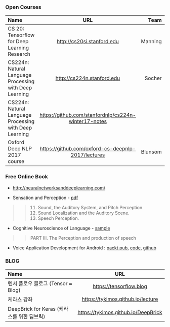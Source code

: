 ### Open Courses

| Name | URL | Team | Year |
| :-------- | :--------: | --------: | --------: |
| CS 20: Tensorflow for Deep Learning Research | http://cs20si.stanford.edu | Manning | 2018 |
| CS224n: Natural Language Processing with Deep Learning | http://cs224n.stanford.edu | Socher | 2018 |
| CS224n: Natural Language Processing with Deep Learning | https://github.com/stanfordnlp/cs224n-winter17-notes | | 2017 |
| Oxford Deep NLP 2017 course | https://github.com/oxford-cs-deepnlp-2017/lectures | Blunsom | 2017 |



### Free Online Book

* http://neuralnetworksanddeeplearning.com/

* Sensation and Perception - [pdf](http://zhenilo.narod.ru/main/students/Goldstein.pdf)
>> 11. Sound, the Auditory System, and Pitch Perception. 
>> 12. Sound Localization and the Auditory Scene. 
>> 13. Speech Perception.
* Cognitive Neuroscience of Language - [sample](http://samples.sainsburysebooks.co.uk/9781317653165_sample_787341.pdf)
>> PART III. The Perception and production of speech 
* Voice Application Development for Android : [packt pub](https://www.packtpub.com/application-development/voice-application-development-android), [code](https://androidspeechbook.wordpress.com), [github](https://github.com/zoraidacallejas/sandra)



### BLOG

| Name | URL |
| :-------- | :--------: |
| 텐서 플로우 블로그 (Tensor ≈ Blog) | https://tensorflow.blog |
| 케라스 강좌 | https://tykimos.github.io/lecture | 
| DeepBrick for Keras (케라스를 위한 딥브릭) | https://tykimos.github.io/DeepBrick | 

